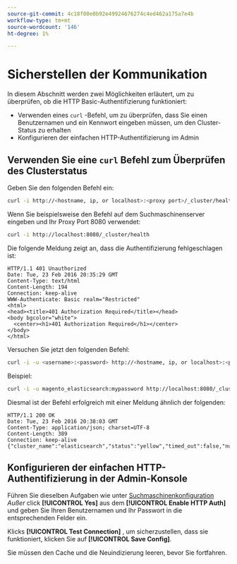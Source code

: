 ```yaml
---
source-git-commit: 4c18f00e0b92e49924676274c4ed462a175a7e4b
workflow-type: tm+mt
source-wordcount: '146'
ht-degree: 1%

---
```

# Sicherstellen der Kommunikation

In diesem Abschnitt werden zwei Möglichkeiten erläutert, um zu überprüfen, ob die HTTP Basic-Authentifizierung funktioniert:

* Verwenden eines `curl` -Befehl, um zu überprüfen, dass Sie einen Benutzernamen und ein Kennwort eingeben müssen, um den Cluster-Status zu erhalten
* Konfigurieren der einfachen HTTP-Authentifizierung im Admin

## Verwenden Sie eine `curl` Befehl zum Überprüfen des Clusterstatus

Geben Sie den folgenden Befehl ein:

```bash
curl -i http://<hostname, ip, or localhost>:<proxy port>/_cluster/health
```

Wenn Sie beispielsweise den Befehl auf dem Suchmaschinenserver eingeben und Ihr Proxy Port 8080 verwendet:

```bash
curl -i http://localhost:8080/_cluster/health
```

Die folgende Meldung zeigt an, dass die Authentifizierung fehlgeschlagen ist:

```terminal
HTTP/1.1 401 Unauthorized
Date: Tue, 23 Feb 2016 20:35:29 GMT
Content-Type: text/html
Content-Length: 194
Connection: keep-alive
WWW-Authenticate: Basic realm="Restricted"
<html>
<head><title>401 Authorization Required</title></head>
<body bgcolor="white">
  <center><h1>401 Authorization Required</h1></center>
</body>
</html>
```

Versuchen Sie jetzt den folgenden Befehl:

```bash
curl -i -u <username>:<password> http://<hostname, ip, or localhost>:<proxy port>/_cluster/health
```

Beispiel:

```bash
curl -i -u magento_elasticsearch:mypassword http://localhost:8080/_cluster/health
```

Diesmal ist der Befehl erfolgreich mit einer Meldung ähnlich der folgenden:

```terminal
HTTP/1.1 200 OK
Date: Tue, 23 Feb 2016 20:38:03 GMT
Content-Type: application/json; charset=UTF-8
Content-Length: 389
Connection: keep-alive
{"cluster_name":"elasticsearch","status":"yellow","timed_out":false,"number_of_nodes":1,"number_of_data_nodes":1,"active_primary_shards":5,"active_shards":5,"relocating_shards":0,"initializing_shards":0,"unassigned_shards":5,"delayed_unassigned_shards":0,"number_of_pending_tasks":0,"number_of_in_flight_fetch":0,"task_max_waiting_in_queue_millis":0,"active_shards_percent_as_number":50.0}
```

## Konfigurieren der einfachen HTTP-Authentifizierung in der Admin-Konsole

Führen Sie dieselben Aufgaben wie unter [Suchmaschinenkonfiguration](../configuration/search/configure-search-engine.md) *Außer* click **[!UICONTROL Yes]** aus dem **[!UICONTROL Enable HTTP Auth]** und geben Sie Ihren Benutzernamen und Ihr Passwort in die entsprechenden Felder ein.

Klicks **[!UICONTROL Test Connection]** , um sicherzustellen, dass sie funktioniert, klicken Sie auf **[!UICONTROL Save Config]**.

Sie müssen den Cache und die Neuindizierung leeren, bevor Sie fortfahren.
